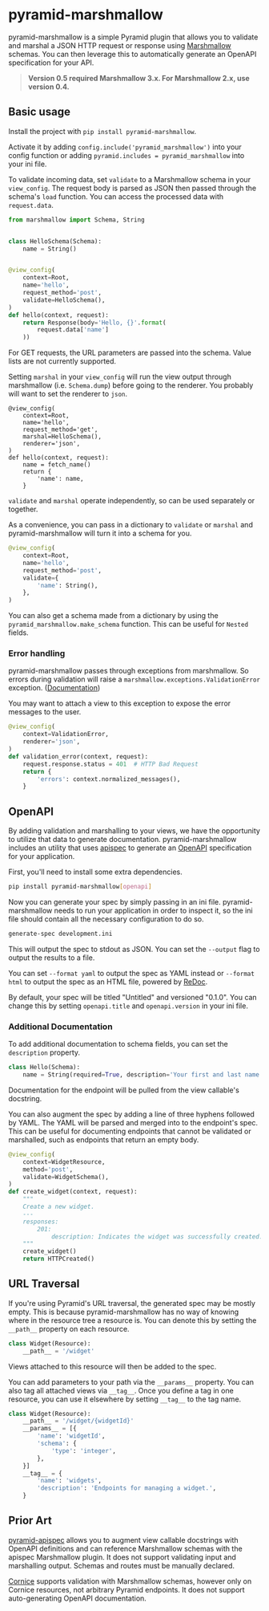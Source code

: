 # pyramid-marshmallow

pyramid-marshmallow is a simple Pyramid plugin that allows you to validate and
marshal a JSON HTTP request or response using
[Marshmallow](http://marshmallow.readthedocs.io/) schemas.  You can then
leverage this to automatically generate an OpenAPI specification for your API.

> **Version 0.5 required Marshmallow 3.x.  For Marshmallow 2.x, use version
> 0.4.**

## Basic usage

Install the project with `pip install pyramid-marshmallow`.

Activate it by adding `config.include('pyramid_marshmallow')` into your config
function or adding `pyramid.includes = pyramid_marshmallow` into your ini file.

To validate incoming data, set `validate` to a Marshmallow schema in your
`view_config`.  The request body is parsed as JSON then passed through the
schema's `load` function.  You can access the processed data with
`request.data`.

```python
from marshmallow import Schema, String


class HelloSchema(Schema):
    name = String()


@view_config(
    context=Root,
    name='hello',
    request_method='post',
    validate=HelloSchema(),
)
def hello(context, request):
    return Response(body='Hello, {}'.format(
        request.data['name']
    ))
```

For GET requests, the URL parameters are passed into the schema.  Value lists
are not currently supported.

Setting `marshal` in your `view_config` will run the view output through
marshmallow (i.e. `Schema.dump`) before going to the renderer.  You probably
will want to set the renderer to `json`.

```
@view_config(
    context=Root,
    name='hello',
    request_method='get',
    marshal=HelloSchema(),
    renderer='json',
)
def hello(context, request):
    name = fetch_name()
    return {
        'name': name,
    }
```

`validate` and `marshal` operate independently, so can be used separately or
together.

As a convenience, you can pass in a dictionary to `validate` or `marshal` and
pyramid-marshmallow will turn it into a schema for you.

```python
@view_config(
    context=Root,
    name='hello',
    request_method='post',
    validate={
        'name': String(),
    },
)
```

You can also get a schema made from a dictionary by using the
`pyramid_marshmallow.make_schema` function.  This can be useful for `Nested`
fields.


### Error handling

pyramid-marshmallow passes through exceptions from marshmallow.  So errors
during validation will raise a `marshmallow.exceptions.ValidationError`
exception.
([Documentation](https://marshmallow.readthedocs.io/en/stable/api_reference.html#marshmallow.exceptions.ValidationError))

You may want to attach a view to this exception to expose the error messages to
the user.

```python
@view_config(
    context=ValidationError,
    renderer='json',
)
def validation_error(context, request):
    request.response.status = 401  # HTTP Bad Request
    return {
        'errors': context.normalized_messages(),
    }
```

## OpenAPI

By adding validation and marshalling to your views, we have the opportunity to
utilize that data to generate documentation.  pyramid-marshmallow includes an
utility that uses [apispec](https://apispec.readthedocs.io/en/stable/) to
generate an [OpenAPI](https://swagger.io/resources/open-api/) specification for
your application.

First, you'll need to install some extra dependencies.

```bash
pip install pyramid-marshmallow[openapi]
```

Now you can generate your spec by simply passing in an ini file.
pyramid-marshmallow needs to run your application in order to inspect it, so
the ini file should contain all the necessary configuration to do so.

```bash
generate-spec development.ini
```

This will output the spec to stdout as JSON.  You can set the `--output` flag
to output the results to a file.

You can set `--format yaml` to output the spec as YAML instead or
`--format html` to output the spec as an HTML file, powered by
[ReDoc](https://github.com/Redocly/redoc).

By default, your spec will be titled "Untitled" and versioned "0.1.0".  You can
change this by setting `openapi.title` and `openapi.version` in your ini file.

### Additional Documentation

To add additional documentation to schema fields, you can set the `description`
property.

```python
class Hello(Schema):
    name = String(required=True, description='Your first and last name.')
```

Documentation for the endpoint will be pulled from the view callable's
docstring.

You can also augment the spec by adding a line of three hyphens followed by
YAML.  The YAML will be parsed and merged into to the endpoint's spec.  This
can be useful for documenting endpoints that cannot be validated or marshalled,
such as endpoints that return an empty body.

```python
@view_config(
    context=WidgetResource,
    method='post',
    validate=WidgetSchema(),
)
def create_widget(context, request):
    """
    Create a new widget.
    ---
    responses:
        201:
            description: Indicates the widget was successfully created.
    """
    create_widget()
    return HTTPCreated()
```

## URL Traversal

If you're using Pyramid's URL traversal, the generated spec may be mostly
empty.  This is because pyramid-marshmallow has no way of knowing where in the
resource tree a resource is.  You can denote this by setting the `__path__`
property on each resource.

```python
class Widget(Resource):
    __path__ = '/widget'
```

Views attached to this resource will then be added to the spec.

You can add parameters to your path via the `__params__` property.  You can
also tag all attached views via `__tag__`.  Once you define a tag in one
resource, you can use it elsewhere by setting `__tag__` to the tag name.

```python
class Widget(Resource):
    __path__ = '/widget/{widgetId}'
    __params__ = [{
        'name': 'widgetId',
        'schema': {
            'type': 'integer',
        },
    }]
    __tag__ = {
        'name': 'widgets',
        'description': 'Endpoints for managing a widget.',
    }
```

## Prior Art

[pyramid-apispec](https://pypi.org/project/pyramid-apispec/) allows you to
augment view callable docstrings with OpenAPI definitions and can reference
Marshmallow schemas with the apispec Marshmallow plugin.  It does not support
validating input and marshalling output.  Schemas and routes must be manually
declared.

[Cornice](https://cornice.readthedocs.io/en/latest/schema.html#using-marshmallow)
supports validation with Marshmallow schemas, however only on Cornice
resources, not arbitrary Pyramid endpoints.  It does not support
auto-generating OpenAPI documentation.
